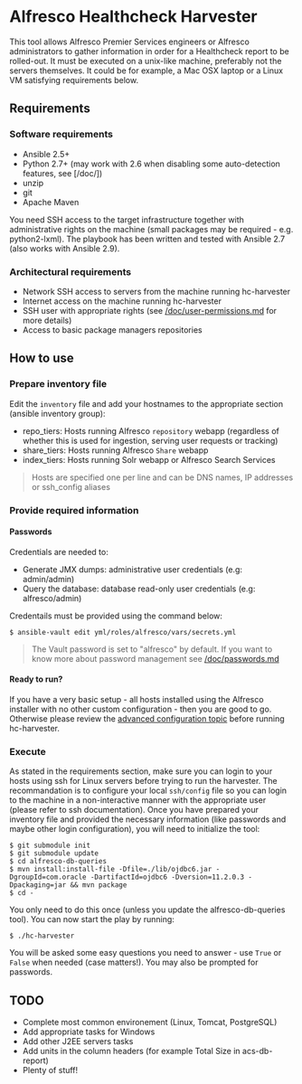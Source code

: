 # Alfresco Healthcheck Harvester

This tool allows Alfresco Premier Services engineers or Alfresco administrators to gather information in order for a Healthcheck report to be rolled-out.
It must be executed on a unix-like machine, preferably not the servers themselves. It could be for example, a Mac OSX laptop or a Linux VM satisfying requirements below.

## Requirements

### Software requirements

 - Ansible 2.5+
 - Python 2.7+ (may work with 2.6 when disabling some auto-detection features, see [/doc/])
 - unzip
 - git
 - Apache Maven

You need SSH access to the target infrastructure together with administrative rights on the machine (small packages may be required - e.g. python2-lxml).
The playbook has been written and tested with Ansible 2.7 (also works with Ansible 2.9).

### Architectural requirements

 - Network SSH access to servers from the machine running hc-harvester
 - Internet access on the machine running hc-harvester
 - SSH user with appropriate rights (see [/doc/user-permissions.md](/doc/user-permissions.md) for more details)
 - Access to basic package managers repositories

## How to use

### Prepare inventory file

Edit the `inventory` file and add your hostnames to the appropriate section (ansible inventory group):
 - repo_tiers: Hosts running Alfresco `repository` webapp (regardless of whether this is used for ingestion, serving user requests or tracking)
 - share_tiers: Hosts running Alfresco `Share` webapp
 - index_tiers: Hosts running Solr webapp or Alfresco Search Services

> Hosts are specified one per line and can be DNS names, IP addresses or ssh_config aliases

### Provide required information

#### Passwords

Credentials are needed to:
 - Generate JMX dumps: administrative user credentials (e.g: admin/admin)
 - Query the database: database read-only user credentials (e.g: alfresco/admin)

Credentails must be provided using the command below:

```
$ ansible-vault edit yml/roles/alfresco/vars/secrets.yml
```

> The Vault password is set to "alfresco" by default. If you want to know more about password management see [/doc/passwords.md](/doc/passwords.md)

#### Ready to run?

If you have a very basic setup - all hosts installed using the Alfresco installer with no other custom configuration - then you are good to go.
Otherwise please review the [advanced configuration topic](/doc/advanced-config.md) before running hc-harvester.

### Execute

As stated in the requirements section, make sure you can login to your hosts using ssh for Linux servers before trying to run the harvester.
The recommandation is to configure your local `ssh/config` file so you can login to the machine in a non-interactive manner with the appropriate user (please refer to ssh documentation).
Once you have prepared your inventory file and provided the necessary information (like passwords and maybe other login configuration), you will need to initialize the tool:

```
$ git submodule init
$ git submodule update
$ cd alfresco-db-queries
$ mvn install:install-file -Dfile=./lib/ojdbc6.jar -DgroupId=com.oracle -DartifactId=ojdbc6 -Dversion=11.2.0.3 -Dpackaging=jar && mvn package
$ cd -
```

You only need to do this once (unless you update the alfresco-db-queries tool).
You can now start the play by running:

```
$ ./hc-harvester
```

You will be asked some easy questions you need to answer - use `True` or `False` when needed (case matters!). You may also be prompted for passwords.

## TODO

 * Complete most common environement (Linux, Tomcat, PostgreSQL)
 * Add appropriate tasks for Windows
 * Add other J2EE servers tasks
 * Add units in the column headers (for example  Total Size in acs-db-report)
 * Plenty of stuff!
